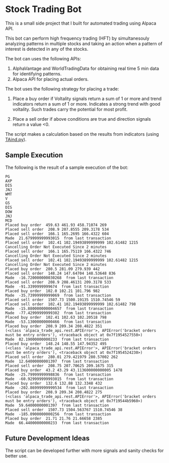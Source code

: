 # Stock Trading Bot 

This is a small side project that I built for automated trading using Alpaca API.

This bot can perform high frequency trading (HFT) by simultanesouly analyzing patterns in multiple stocks and taking an action when a pattern of interest is detected in any of the stocks.

The bot can uses the following APIs:

1. AlphaVantage and WorldTradingData for obtaining real time 5 min data for identifying patterns.
2. Alpaca API for placing actual orders.


The bot uses the following strategy for placing a trade:

1. Place a buy order if Voltality signals return a sum of 1 or more and trend indicators return a sum of 1 or more. 
Indicates a strong trend with good voltality. Such trades carry the potential for most profit.

2. Place a sell order if above conditions are true and direction signals return a value <0.

The script makes a calculation based on the results from indicators (using [TAind.py](https://technical-analysis-library-in-python.readthedocs.io/en/latest/ta.html)).

## Sample Execution

The following is the result of a sample execution of the bot:

```
PG
AXP
DIS
JNJ
WMT
V
GS
DIS
DOW
JNJ
MCD
Placed buy order  459.63 461.93 458.71074 269
Placed sell order  208.9 207.8555 209.3178 534
Placed sell order  166.1 165.2695 166.4322 604
Made  21.679999999993015  from last transaction
Placed sell order  102.41 102.19493899999999 102.61482 1215
Cancelling Order Not Executed Since 2 minutes
Placed sell order  166.1 165.75119 166.4322 746
Cancelling Order Not Executed Since 2 minutes
Placed sell order  102.41 102.19493899999999 102.61482 1215
Cancelling Order Not Executed Since 2 minutes
Placed buy order  280.5 281.09 279.939 442
Placed sell order  148.24 147.64704 148.53648 836
Made  -16.720000000030268  from last transaction
Placed sell order  208.9 208.46131 209.3178 533
Made  -91.3399999999674  from last transaction
Placed buy order  102.0 102.21 101.796 982
Made  -35.73999999999069  from last transaction
Placed sell order  1507.73 1500.19135 1510.74546 59
Placed sell order  102.41 102.19493899999999 102.61482 798
Made  -15.880000000004657  from last transaction
Made  -77.42999999999302  from last transaction
Placed buy order  102.41 102.63 102.20518 798
Made  -53.13000000000466  from last transaction
Placed buy order  208.9 209.34 208.4822 351
(<class 'alpaca_trade_api.rest.APIError'>, APIError('bracket orders must be entry orders'), <traceback object at 0x7f1954527550>)
Made  82.19000000000233  from last transaction
Placed buy order  148.24 148.55 147.94352 495
(<class 'alpaca_trade_api.rest.APIError'>, APIError('bracket orders must be entry orders'), <traceback object at 0x7f1954524230>)
Placed sell order  280.01 279.421979 280.57002 262
Made  12.64000000001397  from last transaction
Placed sell order  208.75 207.70625 209.1675 315
Placed buy order  43.2 43.29 43.113600000000005 1478
Made  -25.79999999998836  from last transaction
Made  -60.929999999993015  from last transaction
Placed buy order  132.6 132.88 132.3348 432
Made  -202.86999999999534  from last transaction
Placed buy order  208.9 209.34 208.4822 275
(<class 'alpaca_trade_api.rest.APIError'>, APIError('bracket orders must be entry orders'), <traceback object at 0x7f19544b5960>)
Made  59.64000000001397  from last transaction
Placed sell order  1507.73 1504.563767 1510.74546 38
Made  -185.0900000000256  from last transaction
Placed buy order  21.71 21.76 21.66658 2385
Made  66.44000000000233  from last transaction
```

## Future Development Ideas

The script can be developed further with more signals and sanity checks for better use.
